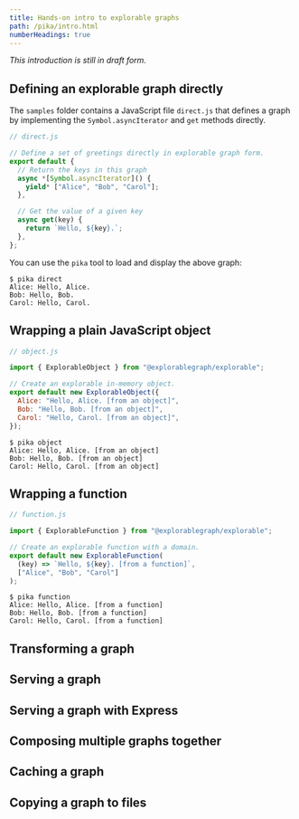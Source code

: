 ```yaml
---
title: Hands-on intro to explorable graphs
path: /pika/intro.html
numberHeadings: true
---
```


_This introduction is still in draft form._

## Defining an explorable graph directly

The `samples` folder contains a JavaScript file `direct.js` that defines a graph by implementing the `Symbol.asyncIterator` and `get` methods directly.

```js
// direct.js

// Define a set of greetings directly in explorable graph form.
export default {
  // Return the keys in this graph
  async *[Symbol.asyncIterator]() {
    yield* ["Alice", "Bob", "Carol"];
  },

  // Get the value of a given key
  async get(key) {
    return `Hello, ${key}.`;
  },
};
```

You can use the `pika` tool to load and display the above graph:

```console
$ pika direct
Alice: Hello, Alice.
Bob: Hello, Bob.
Carol: Hello, Carol.
```

## Wrapping a plain JavaScript object

```js
// object.js

import { ExplorableObject } from "@explorablegraph/explorable";

// Create an explorable in-memory object.
export default new ExplorableObject({
  Alice: "Hello, Alice. [from an object]",
  Bob: "Hello, Bob. [from an object]",
  Carol: "Hello, Carol. [from an object]",
});
```

```console
$ pika object
Alice: Hello, Alice. [from an object]
Bob: Hello, Bob. [from an object]
Carol: Hello, Carol. [from an object]
```

## Wrapping a function

```js
// function.js

import { ExplorableFunction } from "@explorablegraph/explorable";

// Create an explorable function with a domain.
export default new ExplorableFunction(
  (key) => `Hello, ${key}. [from a function]`,
  ["Alice", "Bob", "Carol"]
);
```

```console
$ pika function
Alice: Hello, Alice. [from a function]
Bob: Hello, Bob. [from a function]
Carol: Hello, Carol. [from a function]
```

## Transforming a graph

## Serving a graph

## Serving a graph with Express

## Composing multiple graphs together

## Caching a graph

## Copying a graph to files
